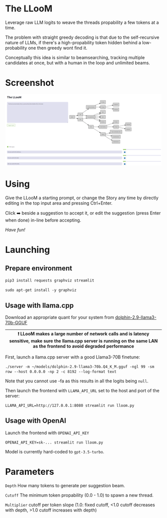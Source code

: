 # The LLooM

Leverage raw LLM logits to weave the threads propability a few tokens at a time.

The problem with straight greedy decoding is that due to the self-recursive nature of LLMs, if there's a high-propability token hidden behind a low-probability one then greedy wont find it.

Conceptually this idea is similar to beamsearching, tracking multiple candidates at once, but with a human in the loop and unlimited beams.

# Screenshot

![LLooM Screenshot](screenshot.png "LLooM Screenshot")

# Using

Give the LLooM a starting prompt, or change the Story any time by directly editing in the top input area and pressing Ctrl+Enter.

Click ➡️ beside a suggestion to accept it, or edit the suggestion (press Enter when done) in-line before accepting.

*Have fun!*

# Launching

## Prepare environment

`pip3 install requests graphviz streamlit`

`sudo apt-get install -y graphviz`

## Usage with llama.cpp

Download an appropriate quant for your system from [dolphin-2.9-llama3-70b-GGUF](https://huggingface.co/crusoeai/dolphin-2.9-llama3-70b-GGUF)

| :exclamation:  LLooM makes a large number of network calls and is latency sensitive, make sure the llama.cpp server is running on the same LAN as the frontend to avoid degraded performance  |
|-----------------------------------------|

First, launch a llama.cpp server with a good Llama3-70B finetune:

```
./server -m ~/models/dolphin-2.9-llama3-70b.Q4_K_M.gguf -ngl 99 -sm row --host 0.0.0.0 -np 2 -c 8192 --log-format text
```

Note that you cannot use -fa as this results in all the logits being `null`.

Then launch the frontend with `LLAMA_API_URL` set to the host and port of the server:

```
LLAMA_API_URL=http://127.0.0.1:8080 streamlit run lloom.py
```

## Usage with OpenAI

Launch the frontend with `OPENAI_API_KEY`

```
OPENAI_API_KEY=sk-... streamlit run lloom.py
```

Model is currently hard-coded to `gpt-3.5-turbo`.

# Parameters

`Depth` How many tokens to generate per suggestion beam.

`Cutoff` The minimum token propability (0.0 - 1.0) to spawn a new thread.

`Multiplier` cutoff per token slope (1.0: fixed cutoff, <1.0 cutoff decreases with depth, >1.0 cutoff increases with depth)